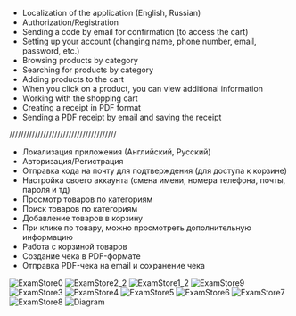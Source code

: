   - Localization of the application (English, Russian)
  - Authorization/Registration
  - Sending a code by email for confirmation (to access the cart)
  - Setting up your account (changing name, phone number, email, password, etc.)
  - Browsing products by category
  - Searching for products by category
  - Adding products to the cart
  - When you click on a product, you can view additional information
  - Working with the shopping cart
  - Creating a receipt in PDF format
  - Sending a PDF receipt by email and saving the receipt


  //////////////////////////////////////


  - Локализация приложения (Английский, Русский)
  - Авторизация/Регистрация
  - Отправка кода на почту для подтверждения (для доступа к корзине)
  - Настройка своего аккаунта (смена имени, номера телефона, почты, пароля и тд)
  - Просмотр товаров по категориям
  - Поиск товаров по категориям
  - Добавление товаров в корзину
  - При клике по товару, можно просмотреть дополнительную информацию
  - Работа с корзиной товаров
  - Создание чека в PDF-формате
  - Отправка PDF-чека на email и сохранение чека


![ExamStore0](https://github.com/DaniilSob2004/Fresh-Vibe/assets/106149184/28a473aa-ea32-47e4-be6f-c06489cac3b8)
![ExamStore2_2](https://github.com/DaniilSob2004/Fresh-Vibe/assets/106149184/f8f7894d-d979-4828-ab4e-c151301801b9)
![ExamStore1_2](https://github.com/DaniilSob2004/Fresh-Vibe/assets/106149184/7681ca7f-a768-4638-89a7-68a7481e932c)
![ExamStore9](https://github.com/DaniilSob2004/Fresh-Vibe/assets/106149184/99599087-1472-433d-897b-6ba39d58dd55)
![ExamStore3](https://github.com/DaniilSob2004/Fresh-Vibe/assets/106149184/d2eb2475-6e04-4121-97b7-f2c7e6502352)
![ExamStore4](https://github.com/DaniilSob2004/Fresh-Vibe/assets/106149184/62501902-042e-4762-ac6f-0e28e7a4403b)
![ExamStore5](https://github.com/DaniilSob2004/Fresh-Vibe/assets/106149184/6b22941b-4219-4bc7-b4a0-c042e83cfde6)
![ExamStore6](https://github.com/DaniilSob2004/Fresh-Vibe/assets/106149184/ae5a8237-b261-4992-b90d-9447fd1945cc)
![ExamStore7](https://github.com/DaniilSob2004/Fresh-Vibe/assets/106149184/5f926935-f7f4-4e21-aa1c-d20affb1587d)
![ExamStore8](https://github.com/DaniilSob2004/Fresh-Vibe/assets/106149184/e07db62f-dc4f-4a5e-8642-b7d4e0d58dfd)
![Diagram](https://github.com/DaniilSob2004/Fresh-Vibe/assets/106149184/8e791a95-efd8-443f-8603-db27a0367246)

